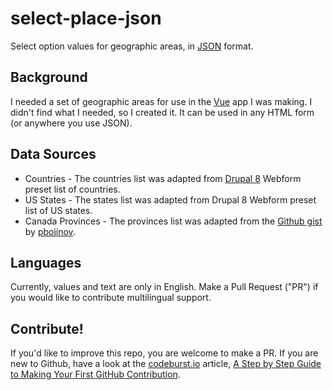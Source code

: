 # select-place-json
Select option values for geographic areas, in [JSON](https://www.json.org/) format.

## Background
I needed a set of geographic areas for use in the [Vue](https://vuejs.org/) app I was making. I didn't find what I needed, so I created it. It can be used in any HTML form (or anywhere you use JSON). 

## Data Sources
- Countries - The countries list was adapted from [Drupal 8](https://www.drupal.org/) Webform preset list of countries.
- US States - The states list was adapted from Drupal 8 Webform preset list of US states.
- Canada Provinces - The provinces list was adapted from the [Github gist](https://gist.github.com/pbojinov/a87adf559d2f7e81d86ae67e7bd883c7) by [pbojinov](https://gist.github.com/pbojinov).

## Languages
Currently, values and text are only in English. Make a Pull Request ("PR") if you would like to contribute multilingual support.

## Contribute!
If you'd like to improve this repo, you are welcome to make a PR. If you are new to Github, have a look at the [codeburst.io](https://codeburst.io/) article, [A Step by Step Guide to Making Your First GitHub Contribution](https://codeburst.io/a-step-by-step-guide-to-making-your-first-github-contribution-5302260a2940).
